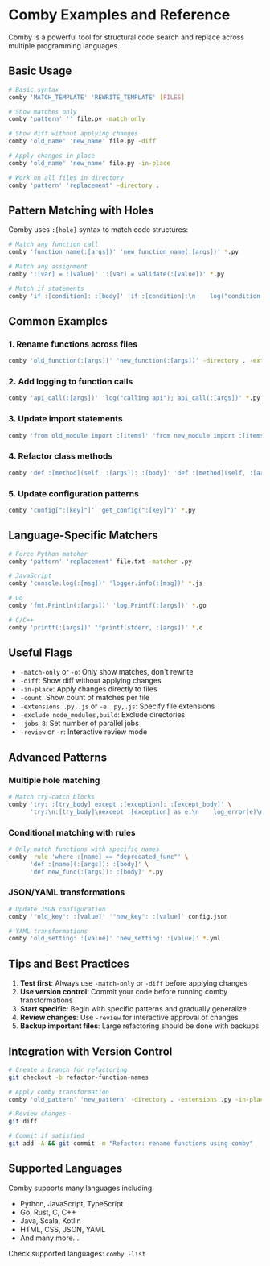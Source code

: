 # Comby Examples and Reference

Comby is a powerful tool for structural code search and replace across multiple programming languages.

## Basic Usage

```bash
# Basic syntax
comby 'MATCH_TEMPLATE' 'REWRITE_TEMPLATE' [FILES]

# Show matches only
comby 'pattern' '' file.py -match-only

# Show diff without applying changes
comby 'old_name' 'new_name' file.py -diff

# Apply changes in place
comby 'old_name' 'new_name' file.py -in-place

# Work on all files in directory
comby 'pattern' 'replacement' -directory .
```

## Pattern Matching with Holes

Comby uses `:[hole]` syntax to match code structures:

```bash
# Match any function call
comby 'function_name(:[args])' 'new_function_name(:[args])' *.py

# Match any assignment
comby ':[var] = :[value]' ':[var] = validate(:[value])' *.py

# Match if statements
comby 'if :[condition]: :[body]' 'if :[condition]:\n    log("condition met")\n:[body]' *.py
```

## Common Examples

### 1. Rename functions across files
```bash
comby 'old_function(:[args])' 'new_function(:[args])' -directory . -extensions .py
```

### 2. Add logging to function calls
```bash
comby 'api_call(:[args])' 'log("calling api"); api_call(:[args])' *.py
```

### 3. Update import statements
```bash
comby 'from old_module import :[items]' 'from new_module import :[items]' *.py
```

### 4. Refactor class methods
```bash
comby 'def :[method](self, :[args]): :[body]' 'def :[method](self, :[args]):\n    self._validate()\n:[body]' *.py
```

### 5. Update configuration patterns
```bash
comby 'config[":[key]"]' 'get_config(":[key]")' *.py
```

## Language-Specific Matchers

```bash
# Force Python matcher
comby 'pattern' 'replacement' file.txt -matcher .py

# JavaScript
comby 'console.log(:[msg])' 'logger.info(:[msg])' *.js

# Go
comby 'fmt.Println(:[args])' 'log.Printf(:[args])' *.go

# C/C++
comby 'printf(:[args])' 'fprintf(stderr, :[args])' *.c
```

## Useful Flags

- `-match-only` or `-o`: Only show matches, don't rewrite
- `-diff`: Show diff without applying changes
- `-in-place`: Apply changes directly to files
- `-count`: Show count of matches per file
- `-extensions .py,.js` or `-e .py,.js`: Specify file extensions
- `-exclude node_modules,build`: Exclude directories
- `-jobs 8`: Set number of parallel jobs
- `-review` or `-r`: Interactive review mode

## Advanced Patterns

### Multiple hole matching
```bash
# Match try-catch blocks
comby 'try: :[try_body] except :[exception]: :[except_body]' \
      'try:\n:[try_body]\nexcept :[exception] as e:\n    log_error(e)\n:[except_body]' *.py
```

### Conditional matching with rules
```bash
# Only match functions with specific names
comby -rule 'where :[name] == "deprecated_func"' \
      'def :[name](:[args]): :[body]' \
      'def new_func(:[args]): :[body]' *.py
```

### JSON/YAML transformations
```bash
# Update JSON configuration
comby '"old_key": :[value]' '"new_key": :[value]' config.json

# YAML transformations
comby 'old_setting: :[value]' 'new_setting: :[value]' *.yml
```

## Tips and Best Practices

1. **Test first**: Always use `-match-only` or `-diff` before applying changes
2. **Use version control**: Commit your code before running comby transformations
3. **Start specific**: Begin with specific patterns and gradually generalize
4. **Review changes**: Use `-review` for interactive approval of changes
5. **Backup important files**: Large refactoring should be done with backups

## Integration with Version Control

```bash
# Create a branch for refactoring
git checkout -b refactor-function-names

# Apply comby transformation
comby 'old_pattern' 'new_pattern' -directory . -extensions .py -in-place

# Review changes
git diff

# Commit if satisfied
git add -A && git commit -m "Refactor: rename functions using comby"
```

## Supported Languages

Comby supports many languages including:
- Python, JavaScript, TypeScript
- Go, Rust, C, C++
- Java, Scala, Kotlin
- HTML, CSS, JSON, YAML
- And many more...

Check supported languages: `comby -list`

